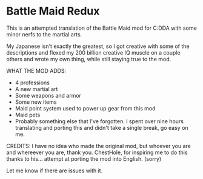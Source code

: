 # Battle Maid Redux

This is an attempted translation of the Battle Maid mod for C:DDA with some minor nerfs to the martial arts.

My Japanese isn't exactly the greatest, so I got creative with some of the descriptions and flexed my 200 billion creative IQ muscle on a couple others and wrote my own thing, while still staying true to the mod.

WHAT THE MOD ADDS:
- 4 professions
- A new martial art
- Some weapons and armor
- Some new items
- Maid point system used to power up gear from this mod
- Maid pets
- Probably something else that I've forgotten.
I spent over nine hours translating and porting this and didn't take a single break, go easy on me.

CREDITS:
I have no idea who made the original mod, but whoever you are and whereever you are, thank you.
ChestHole, for inspiring me to do this thanks to his... attempt at porting the mod into English. (sorry)

Let me know if there are issues with it.